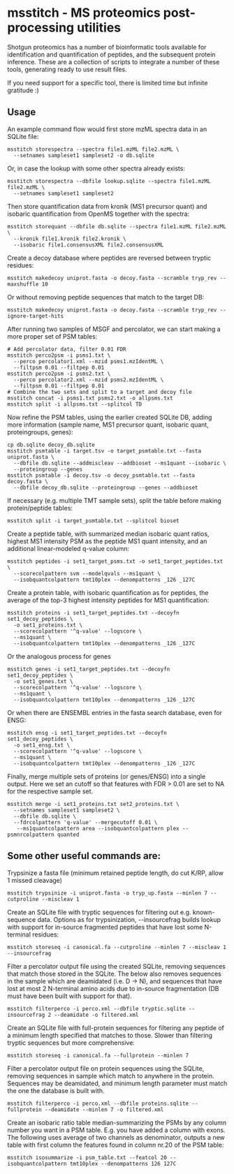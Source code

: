# msstitch - MS proteomics post-processing utilities

Shotgun proteomics has a number of bioinformatic tools available for identification 
and quantification of peptides, and the subsequent protein inference. These are a
collection of scripts to integrate a number of these tools, generating
ready to use result files.

If you need support for a specific tool, there is limited time but infinite gratitude :)

## Usage

An example command flow would first store mzML spectra data in an SQLite file:

```
msstitch storespectra --spectra file1.mzML file2.mzML \
  --setnames sampleset1 sampleset2 -o db.sqlite
```

Or, in case the lookup with some other spectra already exists:

```
msstitch storespectra --dbfile lookup.sqlite --spectra file1.mzML file2.mzML \
  --setnames sampleset1 sampleset2
```

Then store quantification data from kronik (MS1 precursor quant) and isobaric 
quantification from OpenMS together with the spectra:

```
msstitch storequant --dbfile db.sqlite --spectra file1.mzML file2.mzML \
  --kronik file1.kronik file2.kronik \
  --isobaric file1.consensusXML file2.consensusXML
```

Create a decoy database where peptides are reversed between tryptic residues:

```
msstitch makedecoy uniprot.fasta -o decoy.fasta --scramble tryp_rev --maxshuffle 10
```

Or without removing peptide sequences that match to the target DB:

```
msstitch makedecoy uniprot.fasta -o decoy.fasta --scramble tryp_rev --ignore-target-hits
```


After running two samples of MSGF and percolator, we can start making 
a more proper set of PSM tables:

```
# Add percolator data, filter 0.01 FDR
msstitch perco2psm -i psms1.txt \
  --perco percolator1.xml --mzid psms1.mzIdentML \
  --filtpsm 0.01 --filtpep 0.01
msstitch perco2psm -i psms2.txt \
  --perco percolator2.xml --mzid psms2.mzIdentML \
  --filtpsm 0.01 --filtpep 0.01
# Combine the two sets and split to a target and decoy file
msstitch concat -i psms1.txt psms2.txt -o allpsms.txt
msstitch split -i allpsms.txt --splitcol TD
```

Now refine the PSM tables, using the earlier created SQLite DB, 
adding more information (sample name, MS1 precursor quant,
isobaric quant, proteingroups, genes):

```
cp db.sqlite decoy_db.sqlite
msstitch psmtable -i target.tsv -o target_psmtable.txt --fasta uniprot.fasta \
  --dbfile db.sqlite --addmiscleav --addbioset --ms1quant --isobaric \
  --proteingroup --genes
msstitch psmtable -i decoy.tsv -o decoy_psmtable.txt --fasta decoy.fasta \
  --dbfile decoy_db.sqlite --proteingroup --genes --addbioset
```

If necessary (e.g. multiple TMT sample sets), split the table before making
protein/peptide tables:

```
msstitch split -i target_psmtable.txt --splitcol bioset
```

Create a peptide table, with summarized median isobaric quant ratios,
highest MS1 intensity PSM as the peptide MS1 quant intensity, and an additional
linear-modeled q-value column:

```
msstitch peptides -i set1_target_psms.txt -o set1_target_peptides.txt \
  --scorecolpattern svm --modelqvals --ms1quant \
  --isobquantcolpattern tmt10plex --denompatterns _126 _127C 
```

Create a protein table, with isobaric quantification as for peptides, the
average of the top-3 highest intensity peptides for MS1 quantification:

```
msstitch proteins -i set1_target_peptides.txt --decoyfn set1_decoy_peptides \
  -o set1_proteins.txt \
  --scorecolpattern '^q-value' --logscore \
  --ms1quant \
  --isobquantcolpattern tmt10plex --denompatterns _126 _127C 
```

Or the analogous process for genes

```
msstitch genes -i set1_target_peptides.txt --decoyfn set1_decoy_peptides \
  -o set1_genes.txt \
  --scorecolpattern '^q-value' --logscore \
  --ms1quant \
  --isobquantcolpattern tmt10plex --denompatterns _126 _127C 
```

Or when there are ENSEMBL entries in the fasta search database, even for ENSG:

```
msstitch ensg -i set1_target_peptides.txt --decoyfn set1_decoy_peptides \
  -o set1_ensg.txt \
  --scorecolpattern '^q-value' --logscore \
  --ms1quant \
  --isobquantcolpattern tmt10plex --denompatterns _126 _127C 
```

Finally, merge multiple sets of proteins (or genes/ENSG) into a single output.
Here we set an cutoff so that features with FDR > 0.01 are set to NA for the 
respective sample set.

```
msstitch merge -i set1_proteins.txt set2_proteins.txt \
  --setnames sampleset1 sampleset2 \
  --dbfile db.sqlite \
  --fdrcolpattern 'q-value' --mergecutoff 0.01 \
   --ms1quantcolpattern area --isobquantcolpattern plex --psmnrcolpattern quanted
```


## Some other useful commands are:
Trypsinize a fasta file (minimum retained peptide length, do cut K/RP, allow 1 missed cleavage)

```
msstitch trypsinize -i uniprot.fasta -o tryp_up.fasta --minlen 7 --cutproline --miscleav 1
```

Create an SQLite file with tryptic sequences for filtering out e.g. known-sequence data.
Options as for trypsinization, --insourcefrag builds lookup with support for 
in-source fragmented peptides that have lost some N-terminal residues:

```
msstitch storeseq -i canonical.fa --cutproline --minlen 7 --miscleav 1 --insourcefrag
```

Filter a percolator output file using the created SQLite, removing sequences
that match those stored in the SQLite. The below also removes sequences in the 
sample which are deamidated (i.e. D -> N), and sequences that have lost at most
2 N-terminal amino acids due to in-source fragmentation (DB must have been 
built with support for that).

```
msstitch filterperco -i perco.xml --dbfile tryptic.sqlite --insourcefrag 2 --deamidate -o filtered.xml
```

Create an SQLite file with full-protein sequences for filtering any peptide of 
a minimum length specified that matches to those. Slower than filtering tryptic 
sequences but more comprehensive:

```
msstitch storeseq -i canonical.fa --fullprotein --minlen 7
```

Filter a percolator output file on protein sequences using the SQLite, removing 
sequences in sample which match to anywhere in the protein. Sequences may be 
deamidated, and minimum length parameter must match the one the database is 
built with.

```
msstitch filterperco -i perco.xml --dbfile proteins.sqlite --fullprotein --deamidate --minlen 7 -o filtered.xml
```


Create an isobaric ratio table median-summarizing the PSMs by any column number 
you want in a PSM table. E.g. you have added a column with exons. The following 
uses average of two channels as denominator, outputs a new table with first column
the features found in column nr.20 of the PSM table:

```
msstitch isosummarize -i psm_table.txt --featcol 20 --isobquantcolpattern tmt10plex --denompatterns 126 127C
```
